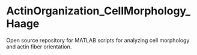 # ActinOrganization_CellMorphology_Haage
Open source repository for MATLAB scripts for analyzing cell morphology and actin fiber orientation.
